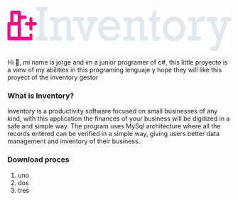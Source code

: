 <div style="text-align:center">
  <img src ="Logo_Inv_alt.png " weight=100 height=100/>
</div>
<p>Hi 👋, mi name is jorge and im a junior programer of c#, this little proyecto is a view of my abilities in this programing lenguaje y hope they will like this proyect of the inventory gestor</p> 
<h3>What is Inventory?</h3>
<p>Inventory is a productivity software focused on small businesses of any kind, with this application the finances of your business will be digitized in a safe and simple way. The program uses MySql architecture where all the records entered can be verified in a simple way, giving users better data management and inventory of their business.</p>
<h3>Download proces</h3>
<ol>
  <li>uno</li>
  <li>dos</li>
  <li>tres</li>
</ol>
